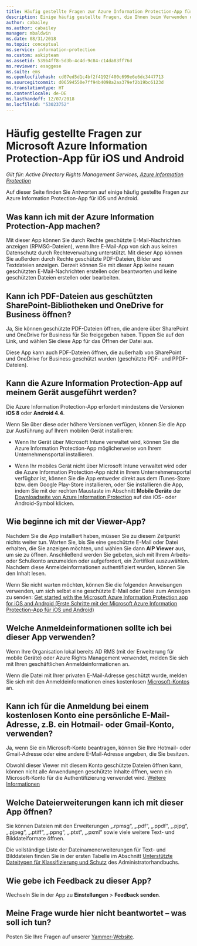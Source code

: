 ```yaml
---
title: Häufig gestellte Fragen zur Azure Information Protection-App für iOS und Android
description: Einige häufig gestellte Fragen, die Ihnen beim Verwenden der Azure Information Protection-App für iOS und Android helfen sollen
author: cabailey
ms.author: cabailey
manager: mbaldwin
ms.date: 08/31/2018
ms.topic: conceptual
ms.service: information-protection
ms.custom: askipteam
ms.assetid: 539b4ff8-5d3b-4c4d-9c84-c14da83ff76d
ms.reviewer: esaggese
ms.suite: ems
ms.openlocfilehash: cd07ed5d1c4bf2f4192f400c699e6e6dc3447713
ms.sourcegitcommit: d06594550e7ff94b4098a2aa379ef2b19bc6123d
ms.translationtype: HT
ms.contentlocale: de-DE
ms.lasthandoff: 12/07/2018
ms.locfileid: "53023752"
---
```

# <a name="faqs-for-microsoft-azure-information-protection-app-for-ios-and-android"></a>Häufig gestellte Fragen zur Microsoft Azure Information Protection-App für iOS und Android

*Gilt für: Active Directory Rights Management Services, [Azure Information Protection](https://azure.microsoft.com/pricing/details/information-protection)*

Auf dieser Seite finden Sie Antworten auf einige häufig gestellte Fragen zur Azure Information Protection-App für iOS und Android.

## <a name="what-can-i-do-with-the-azure-information-protection-app"></a>Was kann ich mit der Azure Information Protection-App machen?

Mit dieser App können Sie durch Rechte geschützte E-Mail-Nachrichten anzeigen (RPMSG-Dateien), wenn Ihre E-Mail-App von sich aus keinen Datenschutz durch Rechteverwaltung unterstützt. Mit dieser App können Sie außerdem durch Rechte geschützte PDF-Dateien, Bilder und Textdateien anzeigen. Derzeit können Sie mit dieser App keine neuen geschützten E-Mail-Nachrichten erstellen oder beantworten und keine geschützten Dateien erstellen oder bearbeiten.

## <a name="can-i-open-pdf-files-that-are-in-sharepoint-protected-libraries-and-onedrive-for-business"></a>Kann ich PDF-Dateien aus geschützten SharePoint-Bibliotheken und OneDrive for Business öffnen?

Ja, Sie können geschützte PDF-Dateien öffnen, die andere über SharePoint und OneDrive for Business für Sie freigegeben haben. Tippen Sie auf den Link, und wählen Sie diese App für das Öffnen der Datei aus. 

Diese App kann auch PDF-Dateien öffnen, die außerhalb von SharePoint und OneDrive for Business geschützt wurden (geschützte PDF- und PPDF-Dateien).

## <a name="can-my-mobile-device-run-the-azure-information-protection-app"></a>Kann die Azure Information Protection-App auf meinem Gerät ausgeführt werden?

Die Azure Information Protection-App erfordert mindestens die Versionen **iOS 8** oder **Android 4.4**.

Wenn Sie über diese oder höhere Versionen verfügen, können Sie die App zur Ausführung auf Ihrem mobilen Gerät installieren:

- Wenn Ihr Gerät über Microsoft Intune verwaltet wird, können Sie die Azure Information Protection-App möglicherweise von Ihrem Unternehmensportal installieren.

- Wenn Ihr mobiles Gerät nicht über Microsoft Intune verwaltet wird oder die Azure Information Protection-App nicht in Ihrem Unternehmensportal verfügbar ist, können Sie die App entweder direkt aus dem iTunes-Store bzw. dem Google Play-Store installieren, oder Sie installieren die App, indem Sie mit der rechten Maustaste im Abschnitt **Mobile Geräte** der [Downloadseite von Azure Information Protection](https://portal.azurerms.com/#/download) auf das iOS- oder Android-Symbol klicken. 

## <a name="how-do-i-get-started-with-the-viewer-app"></a>Wie beginne ich mit der Viewer-App?

Nachdem Sie die App installiert haben, müssen Sie zu diesem Zeitpunkt nichts weiter tun. Warten Sie, bis Sie eine geschützte E-Mail oder Datei erhalten, die Sie anzeigen möchten, und wählen Sie dann **AIP Viewer** aus, um sie zu öffnen. Anschließend werden Sie gebeten, sich mit Ihrem Arbeits- oder Schulkonto anzumelden oder aufgefordert, ein Zertifikat auszuwählen. Nachdem diese Anmeldeinformationen authentifiziert wurden, können Sie den Inhalt lesen.

Wenn Sie nicht warten möchten, können Sie die folgenden Anweisungen verwenden, um sich selbst eine geschützte E-Mail oder Datei zum Anzeigen zu senden: [Get started with the Microsoft Azure Information Protection app for iOS and Android (Erste Schritte mit der Microsoft Azure Information Protection-App für iOS und Android)](mobile-app-get-started.md) 

## <a name="what-credentials-should-i-use-to-sign-in-to-this-app"></a>Welche Anmeldeinformationen sollte ich bei dieser App verwenden?

Wenn Ihre Organisation lokal bereits AD RMS (mit der Erweiterung für mobile Geräte) oder Azure Rights Management verwendet, melden Sie sich mit Ihren geschäftlichen Anmeldeinformationen an. 

Wenn die Datei mit Ihrer privaten E-Mail-Adresse geschützt wurde, melden Sie sich mit den Anmeldeinformationen eines kostenlosen [Microsoft-Kontos](https://signup.live.com) an.

## <a name="can-i-sign-up-for-the-free-account-with-my-personal-email-address-such-as-a-hotmail-or-gmail-account"></a>Kann ich für die Anmeldung bei einem kostenlosen Konto eine persönliche E-Mail-Adresse, z.B. ein Hotmail- oder Gmail-Konto, verwenden?

Ja, wenn Sie ein Microsoft-Konto beantragen, können Sie Ihre Hotmail- oder Gmail-Adresse oder eine andere E-Mail-Adresse angeben, die Sie besitzen. 

Obwohl dieser Viewer mit diesem Konto geschützte Dateien öffnen kann, können nicht alle Anwendungen geschützte Inhalte öffnen, wenn ein Microsoft-Konto für die Authentifizierung verwendet wird. [Weitere Informationen](../secure-collaboration-documents.md#supported-scenarios-for-opening-protected-documents)

## <a name="which-file-extensions-can-i-open-with-this-app"></a>Welche Dateierweiterungen kann ich mit dieser App öffnen?

Sie können Dateien mit den Erweiterungen „.rpmsg“, „.pdf“, „.ppdf“, „.pjpg“, „.pjpeg“, „.ptiff“, „.ppng“, „.ptxt“, „.pxml“ sowie viele weitere Text- und Bilddateiformate öffnen.

Die vollständige Liste der Dateinamenerweiterungen für Text- und Bilddateien finden Sie in der ersten Tabelle im Abschnitt [Unterstützte Dateitypen für Klassifizierung und Schutz](client-admin-guide-file-types.md#supported-file-types-for-classification-and-protection) des Administratorhandbuchs.

##  <a name="how-do-i-provide-feedback-about-this-app"></a>Wie gebe ich Feedback zu dieser App?

Wechseln Sie in der App zu **Einstellungen** > **Feedback senden**.


## <a name="my-question-has-not-been-answeredwhat-should-i-do"></a>Meine Frage wurde hier nicht beantwortet – was soll ich tun?

Posten Sie Ihre Fragen auf unserer [Yammer-Website](https://www.yammer.com/AskIPTeam).
